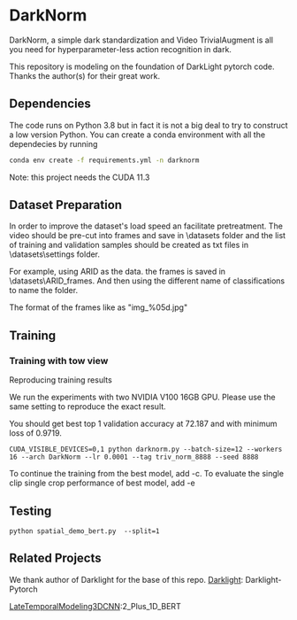 # DarkNorm
DarkNorm, a simple dark standardization and Video TrivialAugment is all you need for 
hyperparameter-less action recognition in dark.

This repository is modeling on the foundation of DarkLight pytorch code. Thanks the author(s) for their great work.

## Dependencies

The code runs on Python 3.8 but in fact it is not a big deal to try to construct a low version Python. You can create a conda environment with all the dependecies by running 

```bash
conda env create -f requirements.yml -n darknorm
```

Note: this project needs the CUDA 11.3

## Dataset Preparation

In order to improve the dataset's load speed an facilitate pretreatment. The video should be pre-cut into frames and save in \datasets folder and the list of training and validation samples should be created as txt files in \datasets\settings folder.

For example, using ARID as the data. the frames is saved in \datasets\ARID_frames. And then using the different name of classifications to name the folder. 

The format of the frames like as "img_%05d.jpg" 

## Training

### Training with tow view

Reproducing training results

We run the experiments with two NVIDIA V100 16GB GPU. Please use the same setting to reproduce the exact result.

You should get best top 1 validation accuracy at 72.187 and with minimum loss of 0.9719.
```
CUDA_VISIBLE_DEVICES=0,1 python darknorm.py --batch-size=12 --workers 16 --arch DarkNorm --lr 0.0001 --tag triv_norm_8888 --seed 8888
```

To continue the training from the best model, add -c. To evaluate the single clip single crop performance of best model, add -e

## Testing

```
python spatial_demo_bert.py  --split=1
```

## Related Projects
We thank author of Darklight for the base of this repo.
[Darklight](https://github.com/Ticuby/Darklight-Pytorch): Darklight-Pytorch

[LateTemporalModeling3DCNN](https://github.com/artest08/LateTemporalModeling3DCNN):2_Plus_1D_BERT





